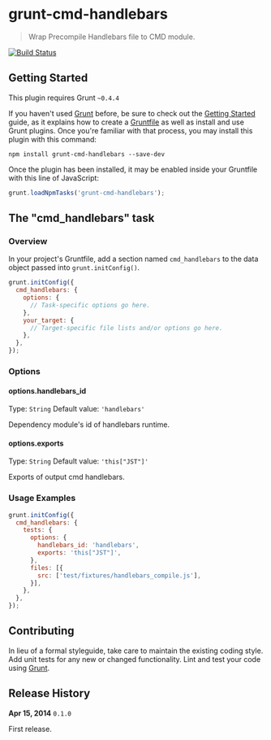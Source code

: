 # grunt-cmd-handlebars

> Wrap Precompile Handlebars file to CMD module.

[![Build Status](https://travis-ci.org/xsbear/grunt-cmd-handlebars.png?branch=master)](https://travis-ci.org/xsbear/grunt-cmd-handlebars)

## Getting Started
This plugin requires Grunt `~0.4.4`

If you haven't used [Grunt](http://gruntjs.com/) before, be sure to check out the [Getting Started](http://gruntjs.com/getting-started) guide, as it explains how to create a [Gruntfile](http://gruntjs.com/sample-gruntfile) as well as install and use Grunt plugins. Once you're familiar with that process, you may install this plugin with this command:

```shell
npm install grunt-cmd-handlebars --save-dev
```

Once the plugin has been installed, it may be enabled inside your Gruntfile with this line of JavaScript:

```js
grunt.loadNpmTasks('grunt-cmd-handlebars');
```

## The "cmd_handlebars" task

### Overview
In your project's Gruntfile, add a section named `cmd_handlebars` to the data object passed into `grunt.initConfig()`.

```js
grunt.initConfig({
  cmd_handlebars: {
    options: {
      // Task-specific options go here.
    },
    your_target: {
      // Target-specific file lists and/or options go here.
    },
  },
});
```

### Options

#### options.handlebars_id
Type: `String`
Default value: `'handlebars'`

Dependency module's id of handlebars runtime.

#### options.exports
Type: `String`
Default value: `'this["JST"]'`

Exports of output cmd handlebars.

### Usage Examples
```js
grunt.initConfig({
  cmd_handlebars: {
    tests: {
      options: {
        handlebars_id: 'handlebars',
        exports: 'this["JST"]',
      },
      files: [{
        src: ['test/fixtures/handlebars_compile.js'],
      }],
    },
  },
});
```

## Contributing
In lieu of a formal styleguide, take care to maintain the existing coding style. Add unit tests for any new or changed functionality. Lint and test your code using [Grunt](http://gruntjs.com/).

## Release History
**Apr 15, 2014** `0.1.0`

First release.
